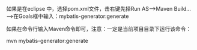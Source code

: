 如果是在eclipse 中，选择pom.xml文件，击右键先择Run AS——>Maven Build… ——>在Goals框中输入：mybatis-generator:generate 

如果在命令行输入Maven命令即可，注意：一定是当前项目目录下运行该命令：

mvn mybatis-generator:generate
